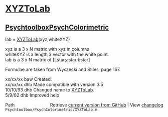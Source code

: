 # [XYZToLab](XYZToLab)
## [Psychtoolbox](Psychtoolbox)[PsychColorimetric](PsychColorimetric)

lab = [XYZToLab](XYZToLab)(xyz,whiteXYZ)  
  
xyz is a 3 x N matrix with xyz in columns  
whiteXYZ is a length 3 vector with the white point.  
lab is a 3 x N matrix of [Lstar;astar;bstar]  
  
Formulae are taken from Wyszecki and Stiles, page 167.  
  
xx/xx/xx    baw  Created.  
xx/xx/xx    dhb  Made compatible with version 3.5  
10/10/93    dhb  Changed name to [XYZToLab](XYZToLab).  
5/9/02      dhb  Improved help  




<div class="code_header" style="text-align:right;">
  <span style="float:left;">Path&nbsp;&nbsp;</span> <span class="counter">Retrieve <a href=
  "https://raw.github.com/Psychtoolbox-3/Psychtoolbox-3/beta/Psychtoolbox/PsychColorimetric/XYZToLab.m">current version from GitHub</a> | View <a href=
  "https://github.com/Psychtoolbox-3/Psychtoolbox-3/commits/beta/Psychtoolbox/PsychColorimetric/XYZToLab.m">changelog</a></span>
</div>
<div class="code">
  <code>Psychtoolbox/PsychColorimetric/XYZToLab.m</code>
</div>

